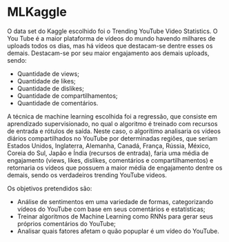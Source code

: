# MLKaggle

O data set do Kaggle escolhido foi o Trending YouTube Video Statistics.  O You Tube é a maior plataforma de vídeos do mundo havendo milhares de uploads todos os dias, mas há vídeos que destacam-se dentre esses os demais. Destacam-se por seu maior engajamento aos demais uploads, sendo:

- Quantidade de views; 
- Quantidade de likes; 
- Quantidade de dislikes; 
- Quantidade de compartilhamentos; 
- Quantidade de comentários. 

A técnica de machine learning escolhida foi a regressão, que consiste em aprendizado supervisionado, no qual o algoritmo é treinado com recursos de entrada e rótulos de saída. Neste caso, o algorítimo analisaria os vídeos diários compartilhados no YouTube por determinadas regiões, que seriam Estados Unidos, Inglaterra, Alemanha, Canadá, França, Rússia, México, Coreia do Sul, Japão e Índia (recursos de entrada), faria uma média de engajamento (views, likes, dislikes, comentários e compartilhamentos) e retornaria os vídeos que possuem a maior média de engajamento dentre os demais, sendo os verdadeiros trending YouTube videos. 

Os  objetivos pretendidos são:

- Análise de sentimentos em uma variedade de formas, categorizando vídeos do YouTube com base em seus comentários e estatísticas;
- Treinar algoritmos de Machine Learning como RNNs para gerar seus próprios comentários do YouTube;
- Analisar quais fatores afetam o quão popuplar é um vídeo do YouTube.
